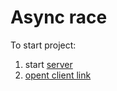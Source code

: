 # Async race


To start project: 
1. start [server](https://github.com/mikhama/async-race-api)
2. [opent client link](https://getvion.github.io/async-race-client/)

